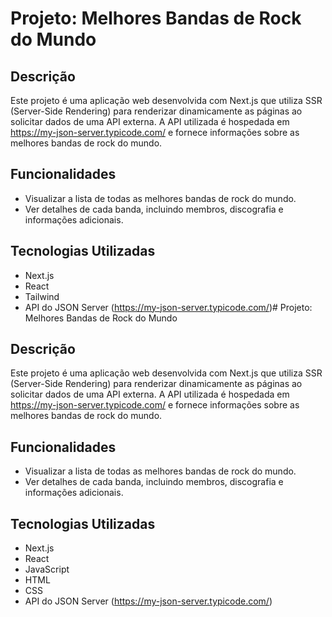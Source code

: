 # Projeto: Melhores Bandas de Rock do Mundo

## Descrição
Este projeto é uma aplicação web desenvolvida com Next.js que utiliza SSR (Server-Side Rendering) para renderizar dinamicamente as páginas ao solicitar dados de uma API externa. A API utilizada é hospedada em https://my-json-server.typicode.com/ e fornece informações sobre as melhores bandas de rock do mundo.

## Funcionalidades
- Visualizar a lista de todas as melhores bandas de rock do mundo.
- Ver detalhes de cada banda, incluindo membros, discografia e informações adicionais.

## Tecnologias Utilizadas
- Next.js
- React
- Tailwind
- API do JSON Server (https://my-json-server.typicode.com/)# Projeto: Melhores Bandas de Rock do Mundo

## Descrição
Este projeto é uma aplicação web desenvolvida com Next.js que utiliza SSR (Server-Side Rendering) para renderizar dinamicamente as páginas ao solicitar dados de uma API externa. A API utilizada é hospedada em https://my-json-server.typicode.com/ e fornece informações sobre as melhores bandas de rock do mundo.

## Funcionalidades
- Visualizar a lista de todas as melhores bandas de rock do mundo.
- Ver detalhes de cada banda, incluindo membros, discografia e informações adicionais.

## Tecnologias Utilizadas
- Next.js
- React
- JavaScript
- HTML
- CSS
- API do JSON Server (https://my-json-server.typicode.com/)

